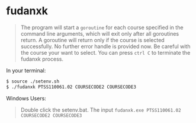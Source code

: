 # fudanxk
> The program will start a `goroutine` for each course specified in the command line arguments, which will exit only after all goroutines return. A goroutine will return only if the course is selected successfully. No further error handle is provided now. Be careful with the course your want to select. You can press `ctrl C`  to terminate the fudanxk process.

In your terminal:
```sh
$ source ./setenv.sh
$ ./fudanxk PTSS110061.02 COURSECODE2 COURSECODE3
```
Windows Users:
> Double click the setenv.bat. The input `fudanxk.exe PTSS110061.02 COURSECODE2 COURSECODE3`
